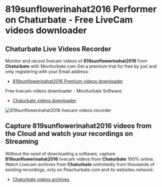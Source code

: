 # 819sunflowerinahat2016 Performer on Chaturbate - Free LiveCam videos downloader

## Chaturbate Live Videos Recorder

Monitor and record livecam videos of **819sunflowerinahat2016** from **Chaturbate** with Moniturbate.com
Get a premium trial for free by just and only registering with your Email address:
* [819sunflowerinahat2016 Premium videos downloader](https://moniturbate.com/request-demo-licence-key.html)

Free livecam videos downloader - Moniturbate Software:
* [Chaturbate videos downloader](https://moniturbate.com/moniturbate-download-software.html)

![819sunflowerinahat2016 livecam videos recorder](https://peachurnet.com/templates/moniturbate-software.png)


## Capture 819sunflowerinahat2016 videos from the Cloud and watch your recordings on Streaming

Without the need of downloading a software, capture **819sunflowerinahat2016** livecam videos from **Chaturbate** 100% online.
Watch Livecam archives from **Chaturbate** unlimitedly from thousands of existing recordings, only on Peachurbate.com and its websites network:
* [Chaturbate videos archives](https://peachurnet.com/)
